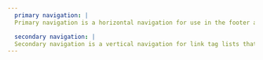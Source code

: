 ```yaml
---
  primary navigation: |
  Primary navigation is a horizontal navigation for use in the footer and header.

  secondary navigation: |
  Secondary navigation is a vertical navigation for link tag lists that do not need to be horizontal in layout.
---
```

